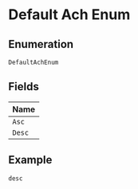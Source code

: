 
# Default Ach Enum

## Enumeration

`DefaultAchEnum`

## Fields

| Name |
|  --- |
| `Asc` |
| `Desc` |

## Example

```
desc
```

